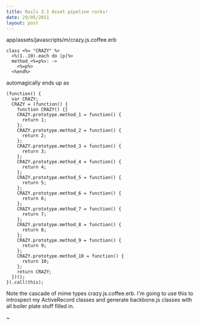 ```yaml
--- 
title: Rails 3.1 Asset pipeline rocks!
date: 29/05/2011
layout: post
--- 
```


app/assets/javascripts/m/crazy.js.coffee.erb

    class <%= "CRAZY" %>
      <%(1..10).each do |p|%>
      method_<%=p%>: ->
        <%=p%>
      <%end%>


automagically ends up as


    (function() {
      var CRAZY;
      CRAZY = (function() {
        function CRAZY() {}
        CRAZY.prototype.method_1 = function() {
          return 1;
        };
        CRAZY.prototype.method_2 = function() {
          return 2;
        };
        CRAZY.prototype.method_3 = function() {
          return 3;
        };
        CRAZY.prototype.method_4 = function() {
          return 4;
        };
        CRAZY.prototype.method_5 = function() {
          return 5;
        };
        CRAZY.prototype.method_6 = function() {
          return 6;
        };
        CRAZY.prototype.method_7 = function() {
          return 7;
        };
        CRAZY.prototype.method_8 = function() {
          return 8;
        };
        CRAZY.prototype.method_9 = function() {
          return 9;
        };
        CRAZY.prototype.method_10 = function() {
          return 10;
        };
        return CRAZY;
      })();
    }).call(this);

 
Note the cascade of mime types  crazy.js.coffee.erb. I'm going to use
this to introspect my ActiveRecord classes and generate backbone.js
classes with all boiler plate stuff filled in.

~


